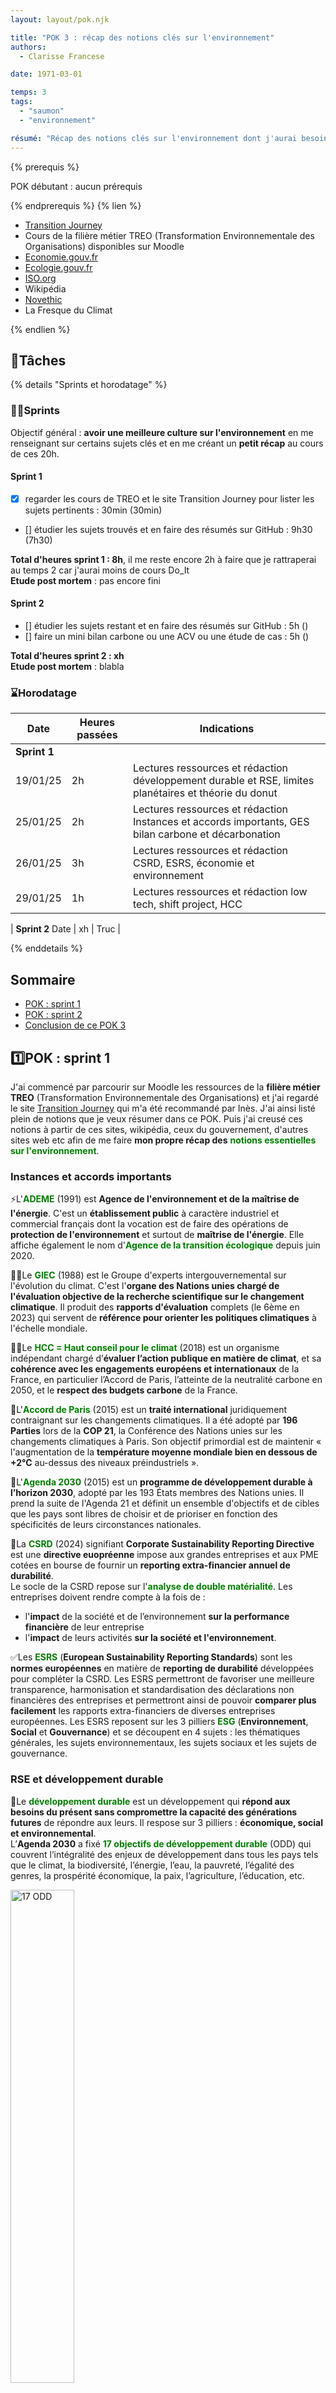 ```yaml
---
layout: layout/pok.njk

title: "POK 3 : récap des notions clés sur l'environnement"
authors:
  - Clarisse Francese

date: 1971-03-01

temps: 3
tags:
  - "saumon"
  - "environnement"

résumé: "Récap des notions clés sur l'environnement dont j'aurai besoin lors de mon TFE en conseil dans l'environnement"
---
```


{% prerequis %}

POK débutant : aucun prérequis

{% endprerequis %}
{% lien %}

- [Transition Journey](https://transitionjourney.notion.site/Transition-Journey-7bb72c81669343c38516b370c98d79f9)
- Cours de la filière métier TREO (Transformation Environnementale des Organisations) disponibles sur Moodle
- [Economie.gouv.fr](https://www.economie.gouv.fr/)
- [Ecologie.gouv.fr](https://www.ecologie.gouv.fr/)
- [ISO.org](https://www.iso.org/fr/iso-26000-social-responsibility.html)
- Wikipédia
- [Novethic](https://www.novethic.fr/lexique.html)
- La Fresque du Climat

{% endlien %}

## 📌Tâches

{% details "Sprints et horodatage" %}
### 🏃‍➡️Sprints

Objectif général : **avoir une meilleure culture sur l'environnement** en me renseignant sur certains sujets clés et en me créant un **petit récap** au cours de ces 20h.

#### Sprint 1

- [x] regarder les cours de TREO et le site Transition Journey pour lister les sujets pertinents : 30min (30min)
- [] étudier les sujets trouvés et en faire des résumés sur GitHub : 9h30 (7h30)

**Total d'heures sprint 1 : 8h**, il me reste encore 2h à faire que je rattraperai au temps 2 car j'aurai moins de cours Do_It  
**Etude post mortem** : pas encore fini

#### Sprint 2

- [] étudier les sujets restant et en faire des résumés sur GitHub : 5h ()
- [] faire un mini bilan carbone ou une ACV ou une étude de cas : 5h ()

**Total d'heures sprint 2 : xh**   
**Etude post mortem** : blabla

### ⌛Horodatage

| Date | Heures passées | Indications |
| -------- | -------- |-------- |
| **Sprint 1**
19/01/25  | 2h  | Lectures ressources et rédaction développement durable et RSE, limites planétaires et théorie du donut|
25/01/25  | 2h  | Lectures ressources et rédaction Instances et accords importants, GES bilan carbone et décarbonation|
26/01/25  | 3h  | Lectures ressources et rédaction CSRD, ESRS, économie et environnement|
29/01/25  | 1h  | Lectures ressources et rédaction low tech, shift project, HCC|

| **Sprint 2**
Date  | xh  | Truc |

{% enddetails %}

## Sommaire

- [POK : sprint 1](#POK1)
- [POK : sprint 2](#POK2)
- [Conclusion de ce POK 3](#conclusion)

<h2 id=POK1> 1️⃣POK : sprint 1</h2>

J'ai commencé par parcourir sur Moodle les ressources de la **filière métier TREO** (Transformation Environnementale des Organisations) et j'ai regardé le site [Transition Journey](https://transitionjourney.notion.site/Transition-Journey-7bb72c81669343c38516b370c98d79f9) qui m'a été recommandé par Inès. J'ai ainsi listé plein de notions que je veux résumer dans ce POK. Puis j'ai creusé ces notions à partir de ces sites, wikipédia, ceux du gouvernement, d'autres sites web etc afin de me faire **mon propre récap des** <b style="color: green;">notions essentielles sur l'environnement</b>.

### Instances et accords importants

⚡L'<b style="color: green;">ADEME</b> (1991) est **Agence de l'environnement et de la maîtrise de l'énergie**. C'est un **établissement public** à caractère industriel et commercial français dont la vocation est de faire des opérations de **protection de l'environnement** et surtout de **maîtrise de l'énergie**. Elle affiche également le nom d'<b style="color: green;">Agence de la transition écologique</b> depuis juin 2020.

🧑‍🔬Le <b style="color: green;">GIEC</b> (1988) est le Groupe d'experts intergouvernemental sur l'évolution du climat. C'est l'**organe des Nations unies chargé de l'évaluation objective de la recherche scientifique sur le changement climatique**. Il produit des **rapports d'évaluation** complets (le 6ème en 2023) qui servent de **référence pour orienter les politiques climatiques** à l'échelle mondiale.

🧑‍⚖️Le <b style="color: green;">HCC = Haut conseil pour le climat</b> (2018) est un organisme indépendant chargé d’**évaluer l’action publique en matière de climat**, et sa **cohérence avec les engagements européens et internationaux** de la France, en particulier l’Accord de Paris, l’atteinte de la neutralité carbone en 2050, et le **respect des budgets carbone** de la France.

🗼L'<b style="color: green;">Accord de Paris</b> (2015) est un **traité international** juridiquement contraignant sur les changements climatiques. Il a été adopté par **196 Parties** lors de la **COP 21**, la Conférence des Nations unies sur les changements climatiques à Paris. Son objectif primordial est de maintenir « l'augmentation de la **température moyenne mondiale bien en dessous de +2°C** au-dessus des niveaux préindustriels ».

📅L'<b style="color: green;">Agenda 2030</b> (2015) est un **programme de développement durable à l’horizon 2030**, adopté par les 193 États membres des Nations unies. Il prend la suite de l'Agenda 21 et définit un ensemble d'objectifs et de cibles que les pays sont libres de choisir et de prioriser en fonction des spécificités de leurs circonstances nationales.

📜La <b style="color: green;">CSRD</b> (2024) signifiant **Corporate Sustainability Reporting Directive** est une **directive euopréenne** impose aux grandes entreprises et aux PME cotées en bourse de fournir un **reporting extra-financier annuel de durabilité**.  
Le socle de la CSRD repose sur l'<b style="color: green;">analyse de double matérialité</b>.  Les entreprises doivent rendre compte à la fois de :
- l'**impact** de la société et de l’environnement **sur la performance financière** de leur entreprise
- l'**impact** de leurs activités **sur la société et l'environnement**.  

✅Les <b style="color: green;">ESRS</b> (**European Sustainability Reporting Standards**) sont les **normes européennes** en matière de **reporting de durabilité** développées pour compléter la CSRD. Les ESRS permettront de favoriser une meilleure transparence, harmonisation et standardisation des déclarations non financières des entreprises et permettront ainsi de pouvoir **comparer plus facilement** les rapports extra-financiers de diverses entreprises européennes. Les ESRS reposent sur les 3 pilliers <b style="color: green;">ESG</b> (**Environnement**, **Social** et **Gouvernance**) et se découpent en 4 sujets : les thématiques générales, les sujets environnementaux, les sujets sociaux et les sujets de gouvernance.

### RSE et développement durable

🌱Le <b style="color: green;">développement durable</b> est un développement qui **répond aux besoins du présent sans compromettre la capacité des générations futures** de répondre aux leurs. Il respose sur 3 pilliers : **économique, social et environnemental**.   
L’**Agenda 2030** a fixé <b style="color: green;">17 objectifs de développement durable</b> (ODD) qui couvrent l’intégralité des enjeux de développement dans tous les pays tels que le climat, la biodiversité, l’énergie, l’eau, la pauvreté, l’égalité des genres, la prospérité économique, la paix, l’agriculture, l’éducation, etc.

<img src="ODD.png" width="45%" alt="17 ODD">
<div align="center">
    Illustration trouvée sur google image
</div>

🤝La <b style="color: green;">RSE = responsabilité sociétale des entreprises</b>, également appelée responsabilité sociale des entreprises, est la **contribution des entreprises au développement durable**. Une entreprise qui pratique la RSE va donc chercher à avoir un impact positif sur la société tout en étant économiquement viable.  
On parle de <b style="color: green;">RSO</b> pour la responsabilité sociétale des **organisations**.

📜La <b style="color: green;">norme ISO 26000</b> (2010), standard international, **définit le périmètre de la RSE autour de sept thématiques centrales** :
gouvernance de l’organisation,droits de l’homme, relations et conditions de travail, l’environnement, loyauté des pratiques, questions relatives aux consommateurs, communautés et le développement local. Cette norme a été élaborée par un groupe de travail d’environ **500 experts** après 5 ans de négociations entre des représentants des gouvernements, des ONG, de l’industrie, des groupes de consommateurs et du monde du travail. Elle représente donc un **consensus international**.

📜La <b style="color: green;">loi Pacte</b> (2019) : cette loi offre la possibilité aux organisations qui le souhaitent d’aller plus loin en matière de RSE.  
Elle leur permet, notamment, d’inscrire une <b style="color: green;">"raison d’être"</b> dans leurs statuts afin de **préciser leur projet collectif de long terme**.  
Elle permet également d’adopter un **nouveau modèle**, celui de <b style="color: green;">"société à mission"</b>. L'entreprise doit alors **associer sa raison d’être à un ou plusieurs objectifs environnementaux et sociétaux** qu’elle se donne pour mission de poursuivre dans le cadre de son activité.

### Les limites planétaires et la théorie du donut

🌍Les <b style="color: green;">9 limites planétaires</b> sont des **points de bascule du climat**. Ce sont des **seuils que l'humanité ne devrait pas dépasser** pour ne pas compromettre les conditions favorables dans lesquelles elle a pu se développer et pour pouvoir durablement vivre dans un écosystème sûr sans modifications brutales et imprévisibles de l'environnement planétaire. Chaque limite est ainsi fixée en amont d’un éventuel point de bascule.  

<img src="limites.png" width="45%" alt="17 ODD">
<div align="center">
    Illustration trouvée sur le site Agence Lucie
</div>

Par exemple, on voit sur le schéma que le **changement climatique a déjà dépassé la limite planétaire** et est dans une zone de forte augmentation des risques : les changements initiés par le réchauffement vont continuer à s’amplifier même si les émissions de gaz à effet de serre sont stoppées.  
Le **dépassement de cette limite** nous fait entrer dans <b style="color: green;">l’Anthropocène</b>, la nouvelle époque géologique qui se caractérise par l'avènement des **hommes comme principale force de changement sur Terre**, surpassant les forces géophysiques.

📆Il ne faut pas confondre les limites planétaires avec <b style="color: green;">le jour de dépassement</b> qui est le **jour où l’humanité a "consommé" l’ensemble des ressources que la terre peut reconstituer en une année** calculée tous les ans par l’ONG Global Footprint Network.

🍩Selon la <b style="color: green;">théorie du Donut</b> (2014), ou "économie du donut", une **économie** est considérée comme **prospère** lorsque les **12 fondements sociaux sont réunis sans dépasser aucun des 9 plafonds écologiques**.  
L’autrice **Kate Raworth** définit ainsi au coueur du donut 12 besoin de bases dont personne ne devrait manquer qui constitue un « **plancher social** » pour assurer l’épanouissement de tous. Mais cet épanouissement ne peut se faire au-delà d’un cercle extérieur qu'elle appelle le « **plafond environnemental** ». Collectivement, nous ne pouvons utiliser les ressources de manière trop intensive, au risque de soumettre l’équilibre de la planète à une trop grande pression.

<img src="donut.png" width="45%" alt="17 ODD">
<div align="center">
    Illustration trouvée sur Wikipédia - Économie du Donut (modèle)
</div>

### GES, bilan carbone et décarbonation

🔥L'<b style="color: green;">effet de serre</b> est le phénomène naturel par lequel les **gaz** présents dans l’atmosphère (principalement la vapeur d’eau) **retiennent une partie de la chaleur émise par notre planète**.  
Ainsi, les <b style="color: green;">gaz à effet de serre (GES)</b> désignent les **gaz présents dans l’atmosphère** qui contribuent à cet **effet de serre**. Ils garantissent les conditions de la vie sur notre planète : **sans GES**, la température moyenne de la terre serait de **-18°C** et là, elle est de **15°C**.  
Malheureusement, l’**activité humaine a fait croître énormément la concentration de certains GES**, tel le dioxyde de carbone CO₂, ce qui a créé l’**effet de serre additionnel**. On a déjà gagné **+1°C par rapport à l’ère pré industrielle 1750**.

<img src="effet_de_serre.jpg" width="45%" alt="17 ODD">
<div align="center">
    Illustration trouvée sur Save4Planet - Effet de Serre
</div>

Tous les gaz à effet de serre n’ont pas le même pouvoir réchauffant. Le <b style="color: green;">potentiel de réchauffement global (PRG)</b> ou Global Warming Potential (GWP) en anglais, d’un gaz est sa **capacité à garder la chaleur dans l’atmosphère** pendant une période de temps déterminée. Le **CO₂**, parce qu’il sert de référence, a reçu la valeur de **1**. Afin de pouvoir comparer les gaz entre eux, on convertit le potentiel de réchauffement de chaque gaz en <b style="color: green;">équivalent CO₂</b> sur une **période de cent ans** (période de référence utilisée par le GIEC).  
**CO₂ = ¾ de l’ensemble des GES**, PRG(méthane,CH₄) = 28 et PRG (protoxyde d'azote, N₂O) = 273

📊Le <b style="color: green;">Bilan carbone</b> est une **méthode de calcul** mise au point par l'**ADEME** pour **calculer les émissions de GES** d'une entreprise, d'un produit ou d'un individu. Le **résultat est exprimé en tonnes équivalent CO2**.

 Un Bilan carbone comprend l'analyse des émissions de gaz à effet de serre sur <b style="color: green;">3 scopes</b> : 
- **Scope 1** : **émissions directes**, issues des sources directes et contrôlées par l’organisation
- **Scope 2** : **émissions indirectes**, liées à la **consommation d'énergie** de l’organisation
- **Scope 3** : **autres émissions indirectes** qui couvrent l’activité de l’organisation **en amont et aval** (depuis 2023)

Le calcul du Bilan carbone est mené en plusieurs étapes : **sensibilisation** à l'effet de serre, la définition du **champ d'études**, la **collecte des données** au sein de l'entreprise, l'exploitation des **résultats**, l'établissement d'un **plan de réduction de ses émissions**, mise en action de ce plan.

En **France**, la **loi Grenelle II** (2010) a rendu obligatoire la réalisation d'un <b style="color: green;">bilan des émissions de gaz à effet de serre (BEGES)</b> pour :
- Les **entreprises de plus de 500 salariés** en métropole et 250 salariés en DROM - bilan **tous les 4 ans**
- Les collectivités de plus de 50 000 habitants
- Les **établissements publics de plus de 250 agents** - bilan **tous les 3 ans**
- Les **services de l’Etat**
Depuis **2016**, il est obligatoire de le **déposer sur la plateforme gérée par l’ADEME** et un contrôle doit être réalisé.

📊L'<b style="color: green;">empreinte carbone</b> est une mesure de la **quantité de GES émis par l'activité humaine dans l'atmosphère** généralement exprimée en tonnes de CO2 équivalent.

🦘L'<b style="color: green;">effet rebond</b> aussi appelé « **paradoxe de Jevons** » désigne un **accroissement de la consommation** provoqué par l'**amélioration des performances énergétiques** d'un bien. Ex : l’amélioration des performances énergétiques des voitures n’a pas réduit la demande en carburant. Les automobilistes ont fait plus de kilomètres, avec de plus grosses voitures et plus de voitures ont été vendues et au final l’impact sur les émissions de CO2 de l’automobile n’a pas diminué.

⚖️La <b style="color: green;">neutralité carbone</b> consiste à viser l’**équilibre entre** les **émissions de GES** et **ce que notre territoire est capable d’absorber** via les écosystèmes gérés par l’être humain (forêts, prairies, sols agricoles, zones humides…). Cela correspond à **diviser par 6 les émissions de GES d’ici 2050**.

📜Le <b style="color: green;">Pacte Vert pour l’Europe</b> (2019) de son nom roiginal **Green Deal Européen** est initiative politique clé de l'Union européenne est un **engagement pris par les 27 États** membres pour faire face aux défis du changement climatique et aux dégradations en cours de l'environnement. Ils se fixent comme objectif d'atteindre la **neutralité climatique en 2050**, respectant ainsi les objectifs fixés dans l'accord de Paris.  

📜La <b style="color: green;">loi énergie-climat</b> (2019) permet de fixer en **France** des objectifs ambitieux pour atteindre l’objectif de **neutralité carbone en 2050** pour répondre à l’urgence climatique et à l’Accord de Paris.

### Economie et environnement

🤝L'<b style="color: green;">ESS = économie sociale et solidaire</b> (2014) désigne un **ensemble d'entreprises** organisées sous forme de coopératives (artisans, SCOP, SCIC...), mutuelles, associations, fondations ou entreprises commerciales dont le fonctionnement interne et les activités sont fondés sur un principe de **solidarité et d'utilité sociale**. Elles poursuivent un **but autre que le seul partage des bénéfices**, ont une **gouvernance démocratique** et une **lucrativité limitée**. Les ESS accèdent à des **financements**. En 2023, l'ESS représente 10% du nombre d'emplois en France.

✅L'**agrément** <b style="color: green;">ESUS = Entreprise Solidaire d’Utilité Sociale</b> peut être obtenu par les ESS qui remplissent les conditions suivantes :
- la poursuite d’une **utilité sociale** comme objectif principal
- l’impact significatif de cet objectif sur le compte de résultat ou la **rentabilité financière** de l’entreprise
- **limiter les écarts de rémunération** : moyenne des 5 salariés ou dirigeants les mieux payés < 7 Smic annuels & rémunération salarié le mieux payé < à 10 Smic annuels
- les **titres de capital** ne doivent pas être admis aux négociations sur un marché d’instruments financiers

Pour obtenir l’agrément ESUS, il est nécessaire de déposer une demande qui est ensuite délivré pour une période de 5 ans et qui permet d’**accéder** au fonds d’épargne solidaire, à des outils de **financement** solidaire et à des marchés publics réservés.

🌱L'<b style="color: green;">économie verte</b> est une économie qui entraîne une **amélioration du bien-être humain et de l'équité sociale**, tout en **réduisant** de manière significative les **risques environnementaux et la pénurie de ressources**. Les emplois de l'économie verte ne sont pas uniquement liés à la nature et il en existe 2 types :
- les **métiers verts** : métiers dont la finalité et les compétences mise en oeuvre contribuent à mesurer, prévenir, maîtriser, corriger les impacts négatifs et les dommages sur l'environnement.  
  Ex : agent de parc national, technicien de mesure de la qualité de l'eau, poseur en isolation thermique, juriste en environnement...
- les **métiers verdissants** : métiers dont la finalité n'est pas environnementale, mais qui intègrent de nouvelles "briques de compétences" pour prendre en compte de façon significative et quantifiable la dimension environnementale dans le geste métier.  
  Ex : agriculteur (produire bio), plombier (installer des pompes à chaleur)

♻️L'<b style="color: green;">économie circulaire</b> est l’une des composante de l’économie verte. Cette notion désigne un modèle économique dont l’objectif est de **produire des biens et des services de manière durable**, en **limitant la consommation** et les gaspillages de ressources **et la production de déchets**. Elle vise à passer d’une société du tout jetable, basé sur une économie linéaire (extraire, fabriquer, consommer, jeter) vers un modèle économique plus circulaire.

🚯La <b style="color: green;">loi AGEC = loi anti-gaspillage pour une économie circulaire</b> (2020) vise l'**économie circulaire** autour de 5 grands axes : **sortir du tout jetable**, mieux **informer les consommateurs**, lutter contre le gaspillage et pour le **réemploi solidaire**, agir **contre l’obsolescence programmée** et mieux produire.  
Ex : pour l'objectif de la **fin du plastique jetable d’ici 2040**, la loi introduit des interdictions progressives pour réduire l’utilisation du plastique à usage unique.

🌊L'<b style="color: green;">économie bleue</b> englobe toutes les **activités économiques associées aux ressources marines** et aux écosystèmes aquatiques. L’économie bleue cherche à favoriser une croissance économique durable en **protégeant les milieux marins et aquatiques**. Contrairement à l’économie verte et à l’économie circulaire, l'économie bleu ne consiste pas juste à polluer moins, mais à **ne plus polluer du tout** en éliminant la production de déchets au moyen d’un changement dans les méthodes de production.

🩸L'<b style="color: green;">économie rouge</b> est le sous-produit du fordisme qui privilégie la **production de masse** et **considère les ressources environnementales comme illimitées**. C'est donc un **modèle commercial linéaire** consistant à prélever des ressources et à produire des déchets. Le cœur de métier repose sur de faibles coûts de production qui s'appuient sur une **économie mondialisée**. Les préoccupations sociales ou environnementales ne sont pas compatibles avec l'activité. Concrètement, ce modèle chie sur la planète...

🪴L'<b style="color: green;">économie régénérative</b> est un modèle économique émergent qui vise non seulement à réduire les impacts négatifs d'une entreprise sur l'environnement ou la société à des seuils incompressibles, mais aussi à **créer un impact positif global**. Toutefois, le **manque de normes** et de cadre clairs peut rendre difficile pour les entreprises de déclarer qu'elles sont régénératives de manière crédible et transparente.

📈L'<b style="color: green;">écolomie</b> est un concept qui vise à **conjuguer écologie et économie**, en montrant qu’il est possible de réduire son impact environnemental tout en réalisant des économies et en créant de la valeur.

### Production et environnement

💡L'<b style="color: green;">éco-conception</b> consiste à intégrer la **protection de l’environnement dès la conception** des biens ou services. Elle a pour objectif de **réduire les impacts environnementaux des produits tout au long de leur cycle de vie** : extraction des matières premières, production, distribution, utilisation et fin de vie.

🔨La <b style="color: green;">low tech</b> désigne toutes les technologies respectant ces 3 piliers : 

1. **Utile** : la low-tech répond à des besoins essentiels (énergie, alimentation, eau, habitat, transport…).
2. **Accessible** : elle doit avoir un coût adapté à une large part de la population et être compréhensible, réparable et fabriquée localement. Cela favorise une plus grande autonomie des population et une meilleure répartition du travail et des ressources.  
3. **Durable** : elle est conçue pour minimiser son impact écologique et social tout au long de son cycle de vie. Elle privilégie la robustesse, la réparabilité et la collaboration plutôt que l’accumulation technologique. Elle s'oppose ainsi au principe d'obsolescence programmée. 

📊L'<b style="color: green;">ACV = analyse de cycle de vie</b> appelée Life Cycle Analysis (**LCA**) en anglais, est la méthode de référence en matière d’**évaluation des impacts environnementaux d'un produit pendant toute sa durée d'existence**. L’ACV se fonde sur une **approche fonctionnelle multicritère** du produit en 5 étapes :
- L'**extraction des matières premières** nécessaires à la fabrication du produit
- Sa **fabrication**
- Sa **distribution**
- Son **utilisation**
- La **fin de vie** du produit (déchets, recyclage, etc.)  

Ainsi, l'ACV vise à repérer les étapes ayant le plus d’impact sur l’environnement afin de les optimiser et de réduire les émissions de GES ainsi que d’autres effets écologiques. En comparant différentes solutions, elle sert d’**outil d’aide à la décision stratégique** pour choisir l’option la moins coûteuse sur le plan environnemental.  
L'ADEME a mis en place le site [base empreinte](https://base-empreinte.ademe.fr/) qui est la **base de données publique officielle de facteurs d'émission et de jeux de données** d'inventaire nécessaires à la réalisation d'exercices de comptabilité carbone des organisations et d'affichage environnemental des produits et services de grande consommation.  
Pour réaliser une ACV il y a le  site [OpenLCA](https://www.openlca.org/) qui est gratuit et bien pour débuter (je l'avais personnellement utilisé en Erasmus)

### Divers

🧑‍🔬 Le <b style="color: green;">Shift Project</b> (2010) est un **think tank** qui travaille « en faveur d’une **économie libérée de la contrainte carbone** ». Concrètement, il se donne pour mission de **fournir des informations et de mener un lobbying dans le débat sur la transition énergétique**, de la France à l’Europe. Auteur d’un **Manifeste pour décarboner l’Europe**, The Shift Project émet des propositions qui répondraient à l’Accord de Paris. Chacune propose un % estimé de la réduction des émissions de GES que sa réalisation induirait :
- Fermer toutes les centrales au charbon (24%)
- Rénover les logements anciens (17%)
- Généraliser la voiture à moins de 2L/100kms (14%)
- Relier les grandes métropoles par des trains rapides (9%)

Son **président** est <b style="color: green;">Jean-Marc Jancovici</b>. Cet ancien élève de l’Ecole polytechnique et de Telecom ParisTech est également le co-fondateur de **Carbone 4** (société qui fournit conseil et données au monde économique pour se confronter au défi énergie climat) et membre depuis 2018 du **Haut Conseil pour le Climat**. Il est aussi auteur de 7 livres, du site internet [jancovici.com](jancovici.com) et de nombreux articles pour **vulgariser les questions relatives à l’énergie et au changement climatique**.

### Sujets à regarder, à définir

- ordres de grandeur
- biodiversité
- écosystème


<h2 id=POK2> 2️⃣POK : sprint 2</h2>

<h2 id=conclusion> 👍 Conclusion de ce POK 3</h2>